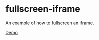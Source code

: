 # fullscreen-iframe
An example of how to fullscreen an iframe.

[Demo](http://synthecypher.github.io/fullscreen-iframe/)